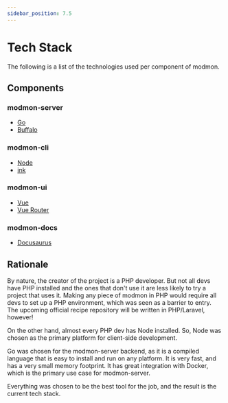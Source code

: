 ```yaml
---
sidebar_position: 7.5
---
```


# Tech Stack

The following is a list of the technologies used per component of modmon.

## Components

### modmon-server

- [Go](https://go.dev/)
- [Buffalo](https://gobuffalo.io/)

### modmon-cli

- [Node](https://nodejs.org/en/)
- [ink](https://github.com/vadimdemedes/ink)

### modmon-ui

- [Vue](https://vuejs.org/)
- [Vue Router](https://router.vuejs.org/)

### modmon-docs

- [Docusaurus](https://docusaurus.io/)

## Rationale

By nature, the creator of the project is a PHP developer. But not all devs have PHP installed and the ones that don't use it are less likely to try a project that uses it. Making any piece of modmon in PHP would require all devs to set up a PHP environment, which was seen as a barrier to entry. The upcoming official recipe repository will be written in PHP/Laravel, however!

On the other hand, almost every PHP dev has Node installed. So, Node was chosen as the primary platform for client-side development.

Go was chosen for the modmon-server backend, as it is a compiled language that is easy to install and run on any platform. It is very fast, and has a very small memory footprint. It has great integration with Docker, which is the primary use case for modmon-server.

Everything was chosen to be the best tool for the job, and the result is the current tech stack.